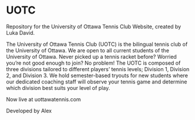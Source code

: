 # UOTC
Repository for the University of Ottawa Tennis Club Website, created by Luka David.

The University of Ottawa Tennis Club (UOTC) is the bilingual tennis club of the University of
Ottawa. We are open to all current students of the University of Ottawa. Never picked up a
tennis racket before? Worried you’re not good enough to join? No problem! The UOTC is
composed of three divisions tailored to different players’ tennis levels; Division 1, Division 2,
and Division 3. We hold semester-based tryouts for new students where our dedicated coaching
staff will observe your tennis game and determine which division best suits your level of play.

Now live at uottawatennis.com

Developed by Alex